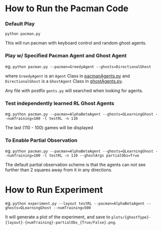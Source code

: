 # How to Run the Pacman Code

### Default Play
`python pacman.py`

This will run pacman with keyboard control and random ghost agents.

### Play w/ Specified Pacman Agent and Ghost Agent

eg.
`python pacman.py --pacman=GreedyAgent --ghosts=DirectionalGhost`

where `GreedyAgent` is an `Agent` Class in [pacmanAgents.py](./pacmanAgents.py) and `DirectionalGhost` is a `GhostAgent` Class in [ghostAgents.py](./ghostAgents.py).

Any file with postfix `gents.py` will searched when looking for agents.


### Test independently learned RL Ghost Agents
eg. `python pacman.py --pacman=AlphaBetaAgent --ghosts=QLearningGhost --numTraining=100 -l testRL -n 110`

The last (110 - 100) games will be displayed


### To Enable Partial Observation
eg. `python pacman.py --pacman=AlphaBetaAgent --ghosts=QLearningGhost --numTraining=100 -l testRL -n 110 --ghostArgs partialObs=True`

The default partial observation scheme is that the agents can not see further than 2 squares away from it in any directions.


# How to Run Experiment

eg. `python experiment.py --layout testRL --pacman=AlphaBetaAgent --ghosts=QLearningGhost --numTraining=500`

It will generate a plot of the experiment, and save to `plots/{ghostType}-{layout}-{numTraining}-partialObs_{True/False}.png`.